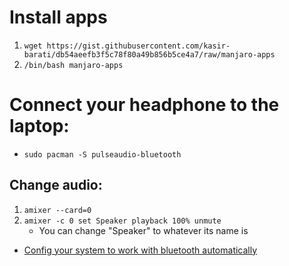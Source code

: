 # Install apps

1. `wget https://gist.githubusercontent.com/kasir-barati/db54aeefb3f5c78f80a49b856b5ce4a7/raw/manjaro-apps`
2. `/bin/bash manjaro-apps`

# Connect your headphone to the laptop:

- `sudo pacman -S pulseaudio-bluetooth`

## Change audio:

1. `amixer --card=0`
2. `amixer -c 0 set Speaker playback 100% unmute`
   - You can change "Speaker" to whatever its name is

- [Config your system to work with bluetooth automatically](https://forum.manjaro.org/t/howto-bluetooth-headphones-paired-but-no-sound-after-a-while/33141)
